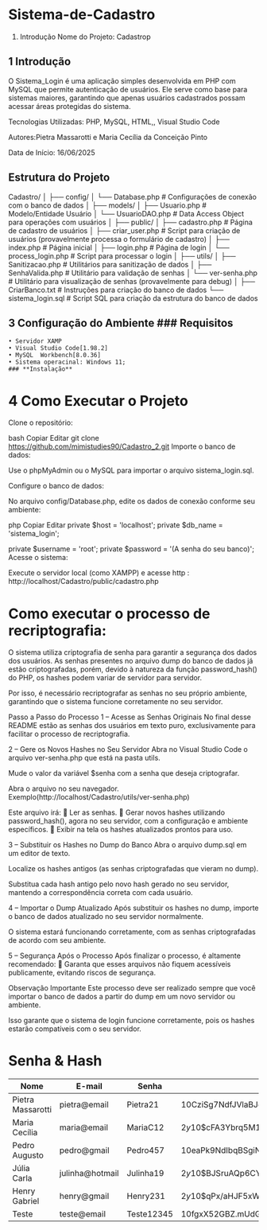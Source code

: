 # Sistema-de-Cadastro
1. Introdução
Nome do Projeto: Cadastrop

## 1 Introdução
O Sistema_Login é uma aplicação simples desenvolvida em PHP com MySQL que permite autenticação de usuários. Ele serve como base para sistemas maiores, garantindo que apenas usuários cadastrados possam acessar áreas protegidas do sistema.

Tecnologias Utilizadas:
PHP, MySQL, HTML,, Visual Studio Code

Autores:Pietra Massarotti e Maria Cecília da Conceição Pinto


Data de Início:
16/06/2025

## Estrutura do Projeto
Cadastro/
│
├── config/
│   └── Database.php             # Configurações de conexão com o banco de dados
│
├── models/
│   ├── Usuario.php              # Modelo/Entidade Usuário
│   └── UsuarioDAO.php           # Data Access Object para operações com usuários
│
├── public/
│   ├── cadastro.php             # Página de cadastro de usuários
│   ├── criar_user.php           # Script para criação de usuários (provavelmente processa o formulário de cadastro)
│   ├── index.php                # Página inicial
│   ├── login.php                # Página de login
│   └── process_login.php        # Script para processar o login
│
├── utils/
│   ├── Sanitizacao.php          # Utilitários para sanitização de dados
│   ├── SenhaValida.php          # Utilitário para validação de senhas
│   └── ver-senha.php            # Utilitário para visualização de senhas (provavelmente para debug)
│
├── CriarBanco.txt               # Instruções para criação do banco de dados
└── sistema_login.sql            # Script SQL para criação da estrutura do banco de dados

## 3 Configuração do Ambiente ### **Requisitos**
    • Servidor XAMP
    • Visual Studio Code[1.98.2]
    • MySQL  Workbench[8.0.36]
    • Sistema operacinal: Windows 11;
    ### **Instalação**
    
# 4 Como Executar o Projeto
Clone o repositório:

bash
Copiar
Editar
git clone https://github.com/mimistudies90/Cadastro_2.git
Importe o banco de dados:

Use o phpMyAdmin ou o MySQL para importar o arquivo sistema_login.sql.

Configure o banco de dados:

No arquivo config/Database.php, edite os dados de conexão conforme seu ambiente:

php
Copiar
Editar
private $host = 'localhost';
private $db_name = 'sistema_login';

private $username = 'root';
private $password = '(A senha do seu banco)';
Acesse o sistema:

Execute o servidor local (como XAMPP) e acesse http : http://localhost/Cadastro/public/cadastro.php

# Como executar o processo de recriptografia:
O sistema utiliza criptografia de senha para garantir a segurança dos dados dos usuários. As senhas presentes no arquivo dump do banco de dados já estão criptografadas, porém, devido à natureza da função password_hash() do PHP, os hashes podem variar de servidor para servidor.

Por isso, é necessário recriptografar as senhas no seu próprio ambiente, garantindo que o sistema funcione corretamente no seu servidor.

Passo a Passo do Processo
1 – Acesse as Senhas Originais
No final desse README estão as senhas dos usuários em texto puro, exclusivamente para facilitar o processo de recriptografia.

2 – Gere os Novos Hashes no Seu Servidor
Abra no Visual Studio Code o arquivo ver-senha.php que está na pasta utils.

Mude o valor da variável $senha com a senha que deseja criptografar.

Abra o arquivo no seu navegador.
Exemplo(http://localhost/Cadastro/utils/ver-senha.php)

Este arquivo irá:
🔸 Ler as senhas.
🔸 Gerar novos hashes utilizando password_hash(), agora no seu servidor, com a configuração e ambiente específicos.
🔸 Exibir na tela os hashes atualizados prontos para uso.

3 – Substituir os Hashes no Dump do Banco
Abra o arquivo dump.sql em um editor de texto.

Localize os hashes antigos (as senhas criptografadas que vieram no dump).

Substitua cada hash antigo pelo novo hash gerado no seu servidor, mantendo a correspondência correta com cada usuário.

4 – Importar o Dump Atualizado
Após substituir os hashes no dump, importe o banco de dados atualizado no seu servidor normalmente.

O sistema estará funcionando corretamente, com as senhas criptografadas de acordo com seu ambiente.

5 – Segurança Após o Processo
Após finalizar o processo, é altamente recomendado:
🔸 Garanta que esses arquivos não fiquem acessíveis publicamente, evitando riscos de segurança.

Observação Importante
Este processo deve ser realizado sempre que você importar o banco de dados a partir do dump em um novo servidor ou ambiente.

Isso garante que o sistema de login funcione corretamente, pois os hashes estarão compatíveis com o seu servidor.

# Senha & Hash




| Nome | E-mail | Senha | Hash atual da senha|
|------|---------|-------|------|
|Pietra Massarotti	|pietra@email| 		Pietra21 	| $10$CziSg7NdfJVlaBJe0vrTuu1g400FMKuLrJzF1QdgsSu3VUi1e9/b. |
|Maria Cecília	|	maria@email 	|	MariaC12 	| $2y$10$cFA3Ybrq5M1A6glexP1Ij.CXZWFXc4hd6.WUDVr5F0ZqCf.TeSyO2 |
|Pedro Augusto 	|	pedro@gmail 	|	Pedro457 	| $10$eaPk9NdIbqBSgiN6uHv4UeZtX21AIFLdNnuSQ0ofdo9v1r5K9.Ga6 |
|Júlia Carla 	|	julinha@hotmail |	Julinha19 |	$2y$10$BJSruAQp6CY9dnFZCCtMh./Fk2r7ivtXiEQW6P7dosVN/VKMY8kE. |
|Henry Gabriel| 		henry@gmail |		Henry231 |	$2y$10$qPx/aHJF5xWbHxKPHEvB3.aDk7wGJHQgaysJ1u2.EWCgVm2P/HE92 |
|Teste| 			    teste@email |		Teste12345 |	$10$fgxX52GBZ.mUdGCPff/xH.sRemXfCBQA.WweWpcoQbzmypURpCbWu |














